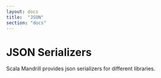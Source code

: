 ```yaml
---
layout: docs
title:  "JSON"
section: "docs"
---
```


# JSON Serializers

Scala Mandrill provides json serializers for different libraries.

